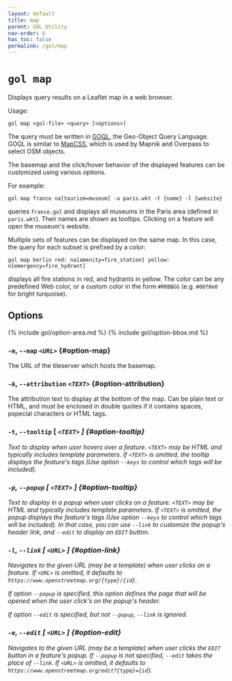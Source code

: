 ```yaml
---
layout: default
title: map
parent: GOL Utility
nav-order: 6
has_toc: false
permalink: /gol/map
---
```


# `gol map`

Displays query results on a Leaflet map in a web browser.

Usage:

    gol map <gol-file> <query> [<options>] 

The query must be written in [GOQL](../goql), the Geo-Object Query Language. GOQL is similar to [MapCSS](https://wiki.openstreetmap.org/wiki/MapCSS/0.2), which is used by Mapnik and Overpass to select OSM objects.

The basemap and the click/hover behavior of the displayed features can be customized using various options.

For example:

    gol map france na[tourism=museum] -a paris.wkt -t {name} -l {website}

queries `france.gol` and displays all museums in the Paris area (defined in `paris.wkt`). Their names are shown as tooltips. Clicking on a feature will open the museum's website.

Multiple sets of features can be displayed on the same map. In this case, the query for each subset is prefixed by a color:

    gol map berlin red: na[amenity=fire_station] yellow: n[emergency=fire_hydrant]

displays all fire stations in red, and hydrants in yellow. The color can be any predefined Web color, or a custom color in the form `#RRBBGG` (e.g. `#00f0e0` for bright turquoise).

## Options

{% include gol/option-area.md %}
{% include gol/option-bbox.md %}

### `-m`, `--map` <code><em>&lt;URL&gt;</em></code> {#option-map}

The URL of the tileserver which hosts the basemap.

### `-A`, `--attribution` <code><em>&lt;TEXT&gt;</em></code> {#option-attribution}

The attribution text to display at the bottom of the map. Can be plain text or HTML, and must be enclosed in double quotes if it contains spaces, pspecial characters or HTML tags.

### `-t`, `--tooltip` [ <code><em>&lt;TEXT&gt;</code> ] {#option-tooltip}

Text to display when user hovers over a feature. `<TEXT>` may be HTML and typically includes template parameters. If `<TEXT>` is omitted, the tooltip displays the feature's tags (Use option `--keys` to control which tags will be included).

### `-p`, `--popup` [ <code><em>&lt;TEXT&gt;</code> ] {#option-tooltip}

Text to display in a popup when user clicks on a feature. `<TEXT>` may be HTML and typically includes template parameters. If `<TEXT>` is omitted, the popup displays the feature's tags (Use option `--keys` to control which tags will be included). In that case, you can use `--link` to customize the popup's header link, and `--edit` to display an `EDIT` button.

### `-l`, `--link` [ <code><em>&lt;URL&gt;</code> ] {#option-link}

Navigates to the given URL (may be a template) when user clicks on a feature. If `<URL>` is omitted, it defaults to `https://www.openstreetmap.org/{type}/{id}`.

If option `--popup` is specified, this option defines the page that will be opened when the user click's on the popup's header.

If option `--edit` is specified, but not `--popup`, `--link` is ignored.

### `-e`, `--edit` [ <code><em>&lt;URL&gt;</code> ] {#option-edit}

Navigates to the given URL (may be a template) when user clicks the `EDIT` button in a feature's popup. If `--popup` is not specified, `--edit` takes the place of `--link`. If `<URL>` is omitted, it defaults to `https://www.openstreetmap.org/edit?{type}={id}`.







